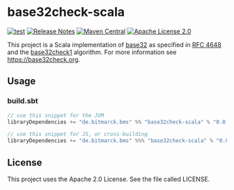 # base32check-scala

[![test](https://github.com/bitmarck-service/base32check-scala/actions/workflows/test.yml/badge.svg)](https://github.com/bitmarck-service/base32check-scala/actions/workflows/test.yml)
[![Release Notes](https://img.shields.io/github/release/bitmarck-service/base32check-scala.svg?maxAge=3600)](https://github.com/bitmarck-service/base32check-scala/releases/latest)
[![Maven Central](https://img.shields.io/maven-central/v/de.bitmarck.bms/base32check-scala_2.13)](https://search.maven.org/artifact/de.bitmarck.bms/base32check-scala_2.13)
[![Apache License 2.0](https://img.shields.io/github/license/bitmarck-service/base32check-scala.svg?maxAge=3600)](https://www.apache.org/licenses/LICENSE-2.0)

This project is a Scala implementation of [base32](https://en.wikipedia.org/wiki/Base32) as specified in [RFC 4648](https://tools.ietf.org/html/rfc4648#section-6) and the [base32check1](https://base32check.org/) algorithm.
For more information see https://base32check.org.

## Usage

### build.sbt

```sbt
// use this snippet for the JVM
libraryDependencies += "de.bitmarck.bms" %% "base32check-scala" % "0.0.3"

// use this snippet for JS, or cross-building
libraryDependencies += "de.bitmarck.bms" %%% "base32check-scala" % "0.0.3"
```

## License
This project uses the Apache 2.0 License. See the file called LICENSE.
